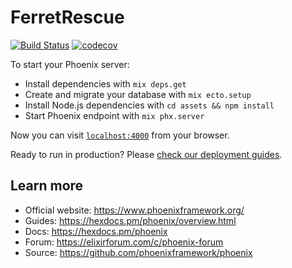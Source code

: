 # FerretRescue

[![Build Status](https://travis-ci.org/michaelst/txferretrescue.org.svg?branch=master)](https://travis-ci.org/michaelst/txferretrescue.org)
[![codecov](https://codecov.io/gh/michaelst/txferretrescue.org/branch/master/graph/badge.svg)](https://codecov.io/gh/michaelst/txferretrescue.org)

To start your Phoenix server:

  * Install dependencies with `mix deps.get`
  * Create and migrate your database with `mix ecto.setup`
  * Install Node.js dependencies with `cd assets && npm install`
  * Start Phoenix endpoint with `mix phx.server`

Now you can visit [`localhost:4000`](http://localhost:4000) from your browser.

Ready to run in production? Please [check our deployment guides](https://hexdocs.pm/phoenix/deployment.html).

## Learn more

  * Official website: https://www.phoenixframework.org/
  * Guides: https://hexdocs.pm/phoenix/overview.html
  * Docs: https://hexdocs.pm/phoenix
  * Forum: https://elixirforum.com/c/phoenix-forum
  * Source: https://github.com/phoenixframework/phoenix
